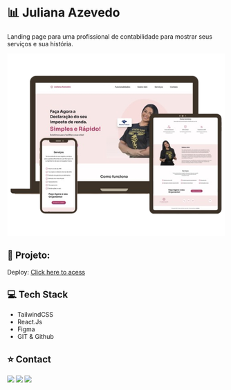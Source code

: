 # 📊 Juliana Azevedo
 
 Landing page para uma profissional de contabilidade para mostrar seus serviços e sua história.

<a href="https://juliana-azevedo.vercel.app/"> <img src="readmee.png"></a>

## 🔗 Projeto:

Deploy: [Click here to acess](https://juliana-azevedo.vercel.app/)

## 💻 Tech Stack

- TailwindCSS
- React.Js
- Figma
- GIT & Github

## ⭐ Contact

<div align="start"> 
  <a href="https://instagram.com/wictor_luciano" target="_blank"><img src="https://img.shields.io/badge/-Instagram-%23E4405F?style=for-the-badge&logo=instagram&logoColor=white" target="_blank"></a>
  <a href = "mailto:wluciano01@gmail.com"><img src="https://img.shields.io/badge/-Gmail-%23333?style=for-the-badge&logo=gmail&logoColor=white" target="_blank"></a>
  <a href="https://www.linkedin.com/in/wictorluciano" target="_blank"><img src="https://img.shields.io/badge/-LinkedIn-%230077B5?style=for-the-badge&logo=linkedin&logoColor=white" target="_blank"></a> 
</div>
